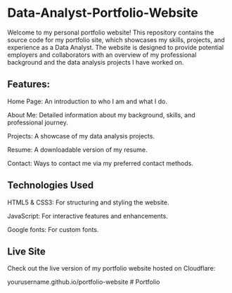 # Data-Analyst-Portfolio-Website

Welcome to my personal portfolio website! This repository contains the source code for my portfolio site, which showcases my skills, projects, and experience as a Data Analyst. The website is designed to provide potential employers and collaborators with an overview of my professional background and the data analysis projects I have worked on.

## Features:

Home Page: An introduction to who I am and what I do.

About Me: Detailed information about my background, skills, and professional journey.

Projects: A showcase of my data analysis projects.

Resume: A downloadable version of my resume.

Contact: Ways to contact me via my preferred contact methods.

## Technologies Used

HTML5 & CSS3: For structuring and styling the website.

JavaScript: For interactive features and enhancements.

Google fonts: For custom fonts.

## Live Site

Check out the live version of my portfolio website hosted on Cloudflare:

yourusername.github.io/portfolio-website
#   P o r t f o l i o  
 
